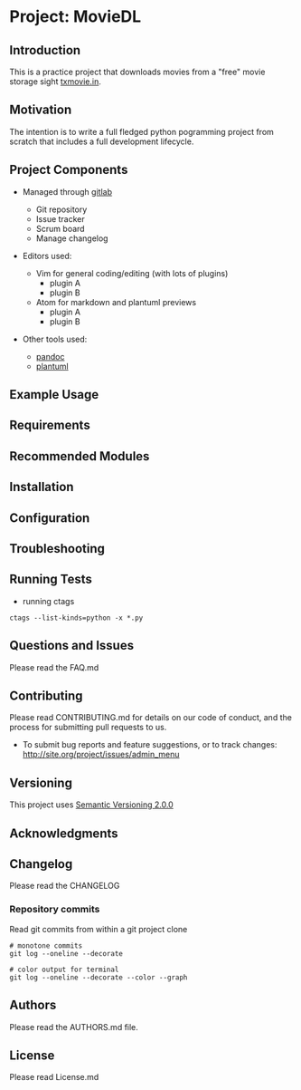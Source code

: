 # Project:  MovieDL

## Introduction
This is a practice project that downloads movies from a "free" movie storage sight [txmovie.in](http://txmovie.in). 

## Motivation
The intention is to write a full fledged python pogramming project from scratch that includes a full development lifecycle. 

## Project Components
* Managed through [gitlab](http://gitlab.com/https://gitlab.com/karl.redman/MovieDL)
    * Git repository
    * Issue tracker
    * Scrum board
    * Manage changelog

* Editors used:
    * Vim for general coding/editing (with lots of plugins)
        * plugin A
        * plugin B
    * Atom for markdown and plantuml previews
        * plugin A
        * plugin B

* Other tools used:
    * [pandoc](http://pandoc.org/)
    * [plantuml](http://plantuml.com/)

## Example Usage

## Requirements

## Recommended Modules

## Installation

## Configuration

## Troubleshooting

## Running Tests
* running ctags

```
ctags --list-kinds=python -x *.py
```

## Questions and Issues
Please read the FAQ.md

## Contributing
Please read CONTRIBUTING.md for details on our code of conduct, and the process for submitting pull requests to us.
* To submit bug reports and feature suggestions, or to track changes:
   http://site.org/project/issues/admin_menu

## Versioning
This project uses [Semantic Versioning 2.0.0](http://semver.org/)

## Acknowledgments

## Changelog
Please read the CHANGELOG

### Repository commits
Read git commits from within a git project clone
```
# monotone commits
git log --oneline --decorate

# color output for terminal
git log --oneline --decorate --color --graph
```

## Authors
Please read the AUTHORS.md file.

## License
Please read License.md

